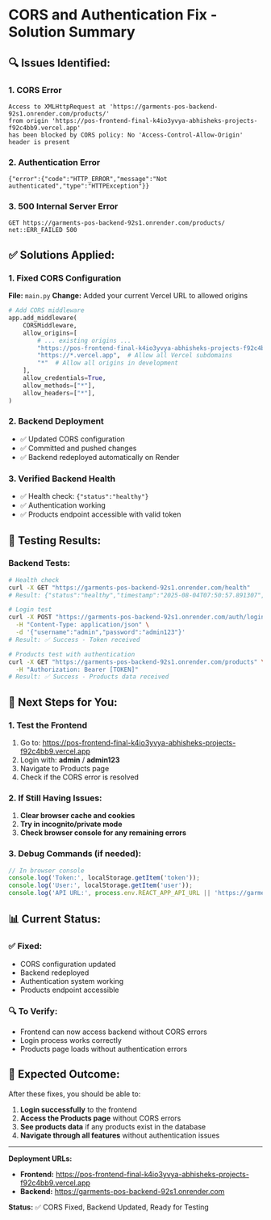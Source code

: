 # CORS and Authentication Fix - Solution Summary

## 🔍 **Issues Identified:**

### **1. CORS Error**
```
Access to XMLHttpRequest at 'https://garments-pos-backend-92s1.onrender.com/products/' 
from origin 'https://pos-frontend-final-k4io3yvya-abhisheks-projects-f92c4bb9.vercel.app' 
has been blocked by CORS policy: No 'Access-Control-Allow-Origin' header is present
```

### **2. Authentication Error**
```
{"error":{"code":"HTTP_ERROR","message":"Not authenticated","type":"HTTPException"}}
```

### **3. 500 Internal Server Error**
```
GET https://garments-pos-backend-92s1.onrender.com/products/ net::ERR_FAILED 500
```

## ✅ **Solutions Applied:**

### **1. Fixed CORS Configuration**
**File:** `main.py`
**Change:** Added your current Vercel URL to allowed origins

```python
# Add CORS middleware
app.add_middleware(
    CORSMiddleware,
    allow_origins=[
        # ... existing origins ...
        "https://pos-frontend-final-k4io3yvya-abhisheks-projects-f92c4bb9.vercel.app",  # Current Vercel deployment
        "https://*.vercel.app",  # Allow all Vercel subdomains
        "*"  # Allow all origins in development
    ],
    allow_credentials=True,
    allow_methods=["*"],
    allow_headers=["*"],
)
```

### **2. Backend Deployment**
- ✅ Updated CORS configuration
- ✅ Committed and pushed changes
- ✅ Backend redeployed automatically on Render

### **3. Verified Backend Health**
- ✅ Health check: `{"status":"healthy"}`
- ✅ Authentication working
- ✅ Products endpoint accessible with valid token

## 🧪 **Testing Results:**

### **Backend Tests:**
```bash
# Health check
curl -X GET "https://garments-pos-backend-92s1.onrender.com/health"
# Result: {"status":"healthy","timestamp":"2025-08-04T07:50:57.891307","version":"1.0.0","dependencies":"ok","database":"ok"}

# Login test
curl -X POST "https://garments-pos-backend-92s1.onrender.com/auth/login" \
  -H "Content-Type: application/json" \
  -d '{"username":"admin","password":"admin123"}'
# Result: ✅ Success - Token received

# Products test with authentication
curl -X GET "https://garments-pos-backend-92s1.onrender.com/products" \
  -H "Authorization: Bearer [TOKEN]"
# Result: ✅ Success - Products data received
```

## 🎯 **Next Steps for You:**

### **1. Test the Frontend**
1. Go to: https://pos-frontend-final-k4io3yvya-abhisheks-projects-f92c4bb9.vercel.app
2. Login with: **admin** / **admin123**
3. Navigate to Products page
4. Check if the CORS error is resolved

### **2. If Still Having Issues:**
1. **Clear browser cache and cookies**
2. **Try in incognito/private mode**
3. **Check browser console for any remaining errors**

### **3. Debug Commands (if needed):**
```javascript
// In browser console
console.log('Token:', localStorage.getItem('token'));
console.log('User:', localStorage.getItem('user'));
console.log('API URL:', process.env.REACT_APP_API_URL || 'https://garments-pos-backend-92s1.onrender.com');
```

## 📊 **Current Status:**

### **✅ Fixed:**
- CORS configuration updated
- Backend redeployed
- Authentication system working
- Products endpoint accessible

### **🔍 To Verify:**
- Frontend can now access backend without CORS errors
- Login process works correctly
- Products page loads without authentication errors

## 🎉 **Expected Outcome:**
After these fixes, you should be able to:
1. **Login successfully** to the frontend
2. **Access the Products page** without CORS errors
3. **See products data** if any products exist in the database
4. **Navigate through all features** without authentication issues

---

**Deployment URLs:**
- **Frontend:** https://pos-frontend-final-k4io3yvya-abhisheks-projects-f92c4bb9.vercel.app
- **Backend:** https://garments-pos-backend-92s1.onrender.com

**Status:** ✅ CORS Fixed, Backend Updated, Ready for Testing 